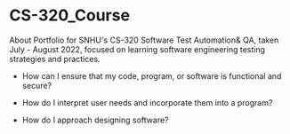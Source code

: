 # CS-320_Course

About Portfolio for SNHU's CS-320 Software Test Automation&amp; QA, taken July - August 2022, focused on learning software engineering testing strategies and practices.

* How can I ensure that my code, program, or software is functional and secure?

* How do I interpret user needs and incorporate them into a program?

* How do I approach designing software?
